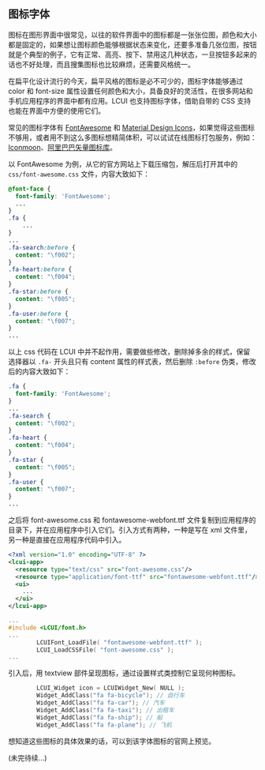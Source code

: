 ## 图标字体

图标在图形界面中很常见，以往的软件界面中的图标都是一张张位图，颜色和大小都是固定的，如果想让图标颜色能够根据状态来变化，还要多准备几张位图，按钮就是个典型的例子，它有正常、高亮、按下、禁用这几种状态，一旦按钮多起来的话也不好处理，而且搜集图标也比较麻烦，还需要风格统一。

在扁平化设计流行的今天，扁平风格的图标是必不可少的，图标字体能够通过 color 和 font-size 属性设置任何颜色和大小，具备良好的灵活性，在很多网站和手机应用程序的界面中都有应用。LCUI 也支持图标字体，借助自带的 CSS 支持也能在界面中方便的使用它们。

常见的图标字体有 [FontAwesome](http://fontawesome.io/icons/) 和 [Material Design Icons](https://materialdesignicons.com/)，如果觉得这些图标不够用，或者用不到这么多图标想精简体积，可以试试在线图标打包服务，例如：[Iconmoon](https://icomoon.io/)、[阿里巴巴矢量图标库](http://www.iconfont.cn/)。

以 FontAwesome 为例，从它的官方网站上下载压缩包，解压后打开其中的 `css/font-awesome.css` 文件，内容大致如下：

``` css
@font-face {
  font-family: 'FontAwesome';
  ...
}
.fa {
	...
}
...
.fa-search:before {
  content: "\f002";
}
.fa-heart:before {
  content: "\f004";
}
.fa-star:before {
  content: "\f005";
}
.fa-user:before {
  content: "\f007";
}
...
```

以上 css 代码在 LCUI 中并不起作用，需要做些修改，删除掉多余的样式，保留选择器以 `.fa-` 开头且只有 content 属性的样式表，然后删除 `:before` 伪类，修改后的内容大致如下：

``` css
.fa {
  font-family: 'FontAwesome';
}
...
.fa-search {
  content: "\f002";
}
.fa-heart {
  content: "\f004";
}
.fa-star {
  content: "\f005";
}
.fa-user {
  content: "\f007";
}
...
```

之后将 font-awesome.css 和 fontawesome-webfont.ttf 文件复制到应用程序的目录下，并在应用程序中引入它们。引入方式有两种，一种是写在 xml 文件里，另一种是直接在应用程序代码中引入。

``` xml
<?xml version="1.0" encoding="UTF-8" ?>
<lcui-app>
  <resource type="text/css" src="font-awesome.css"/>
  <resource type="application/font-ttf" src="fontawesome-webfont.ttf"/>
  <ui>
  	...
  </ui>
</lcui-app>
```

``` c
...
#include <LCUI/font.h>
...
        LCUIFont_LoadFile( "fontawesome-webfont.ttf" );
        LCUI_LoadCSSFile( "font-awesome.css" );
...

```

引入后，用 textview 部件呈现图标，通过设置样式类控制它呈现何种图标。

``` c
        LCUI_Widget icon = LCUIWidget_New( NULL );
        Widget_AddClass("fa fa-bicycle"); // 自行车
        Widget_AddClass("fa fa-car"); // 汽车
        Widget_AddClass("fa fa-taxi"); // 出租车
        Widget_AddClass("fa fa-ship"); // 船
        Widget_AddClass("fa fa-plane"); // 飞机
```

想知道这些图标的具体效果的话，可以到该字体图标的官网上预览。

(未完待续...)
